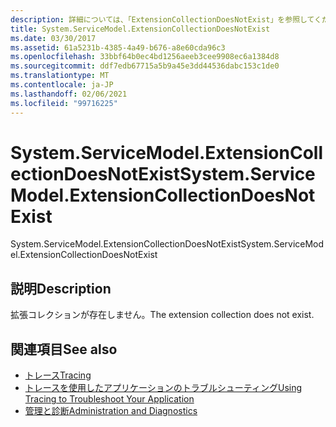 ```yaml
---
description: 詳細については、「ExtensionCollectionDoesNotExist」を参照してください。
title: System.ServiceModel.ExtensionCollectionDoesNotExist
ms.date: 03/30/2017
ms.assetid: 61a5231b-4385-4a49-b676-a8e60cda96c3
ms.openlocfilehash: 33bbf64b0ec4bd1256aeeb3cee9908ec6a1384d8
ms.sourcegitcommit: ddf7edb67715a5b9a45e3dd44536dabc153c1de0
ms.translationtype: MT
ms.contentlocale: ja-JP
ms.lasthandoff: 02/06/2021
ms.locfileid: "99716225"
---
```

# <a name="systemservicemodelextensioncollectiondoesnotexist"></a><span data-ttu-id="a25b5-103">System.ServiceModel.ExtensionCollectionDoesNotExist</span><span class="sxs-lookup"><span data-stu-id="a25b5-103">System.ServiceModel.ExtensionCollectionDoesNotExist</span></span>

<span data-ttu-id="a25b5-104">System.ServiceModel.ExtensionCollectionDoesNotExist</span><span class="sxs-lookup"><span data-stu-id="a25b5-104">System.ServiceModel.ExtensionCollectionDoesNotExist</span></span>  
  
## <a name="description"></a><span data-ttu-id="a25b5-105">説明</span><span class="sxs-lookup"><span data-stu-id="a25b5-105">Description</span></span>  

 <span data-ttu-id="a25b5-106">拡張コレクションが存在しません。</span><span class="sxs-lookup"><span data-stu-id="a25b5-106">The extension collection does not exist.</span></span>  
  
## <a name="see-also"></a><span data-ttu-id="a25b5-107">関連項目</span><span class="sxs-lookup"><span data-stu-id="a25b5-107">See also</span></span>

- [<span data-ttu-id="a25b5-108">トレース</span><span class="sxs-lookup"><span data-stu-id="a25b5-108">Tracing</span></span>](index.md)
- [<span data-ttu-id="a25b5-109">トレースを使用したアプリケーションのトラブルシューティング</span><span class="sxs-lookup"><span data-stu-id="a25b5-109">Using Tracing to Troubleshoot Your Application</span></span>](using-tracing-to-troubleshoot-your-application.md)
- [<span data-ttu-id="a25b5-110">管理と診断</span><span class="sxs-lookup"><span data-stu-id="a25b5-110">Administration and Diagnostics</span></span>](../index.md)

